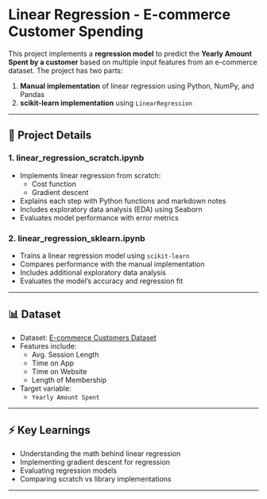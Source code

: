 # Linear Regression - E-commerce Customer Spending

This project implements a **regression model** to predict the **Yearly Amount Spent by a customer** based on multiple input features from an e-commerce dataset. The project has two parts:
1. **Manual implementation** of linear regression using Python, NumPy, and Pandas
2. **scikit-learn implementation** using `LinearRegression`

---

## 📘 Project Details

### 1. linear_regression_scratch.ipynb
- Implements linear regression from scratch:
  - Cost function 
  - Gradient descent
- Explains each step with Python functions and markdown notes
- Includes exploratory data analysis (EDA) using Seaborn
- Evaluates model performance with error metrics

### 2. linear_regression_sklearn.ipynb
- Trains a linear regression model using `scikit-learn`
- Compares performance with the manual implementation
- Includes additional exploratory data analysis
- Evaluates the model’s accuracy and regression fit

---

## 📊 Dataset
- Dataset: [E-commerce Customers Dataset](https://www.kaggle.com/datasets/kolawale/focusing-on-mobile-app-or-website?resource=download)  
- Features include:
  - Avg. Session Length
  - Time on App
  - Time on Website
  - Length of Membership  
- Target variable:
  - `Yearly Amount Spent`

---

## ⚡ Key Learnings
- Understanding the math behind linear regression
- Implementing gradient descent for regression
- Evaluating regression models
- Comparing scratch vs library implementations

---
